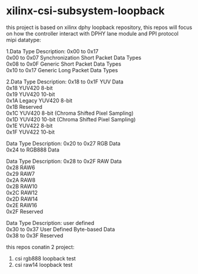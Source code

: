 # xilinx-csi-subsystem-loopback
this project is based on xilinx dphy loopback repository, this repos will focus on how the controller interact with DPHY lane module and PPI protocol  
mipi datatype:  

1.Data Type Description: 0x00 to 0x17  
0x00 to 0x07 Synchronization Short Packet Data Types    
0x08 to 0x0F Generic Short Packet Data Types    
0x10 to 0x17 Generic Long Packet Data Types    

2.Data Type Description: 0x18 to 0x1F YUV Data    
0x18 YUV420 8-bit    
0x19 YUV420 10-bit    
0x1A Legacy YUV420 8-bit    
0x1B Reserved    
0x1C YUV420 8-bit (Chroma Shifted Pixel Sampling)    
0x1D YUV420 10-bit (Chroma Shifted Pixel Sampling)    
0x1E YUV422 8-bit    
0x1F YUV422 10-bit     

Data Type Description: 0x20 to 0x27 RGB Data    
0x24 to RGB888 Data    
 


Data Type Description: 0x28 to 0x2F RAW Data   
0x28 RAW6  
0x29 RAW7  
0x2A RAW8  
0x2B RAW10  
0x2C RAW12  
0x2D RAW14  
0x2E RAW16  
0x2F Reserved    


Data Type Description: user defined    
0x30 to 0x37 User Defined Byte-based Data  
0x38 to 0x3F Reserved  



this repos conatin 2 project:

1. csi rgb888 loopback test  
2. csi raw14 loopback test  


